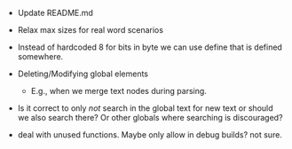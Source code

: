 - Update README.md
- Relax max sizes for real word scenarios
- Instead of hardcoded 8 for bits in byte we can use define that is defined somewhere.
- Deleting/Modifying global elements
    - E.g., when we merge text nodes during parsing.

- Is it correct to only *not* search in the global text for new text or should we also search there? Or other globals where searching is discouraged?

- deal with unused functions. Maybe only allow in debug builds? not sure.
